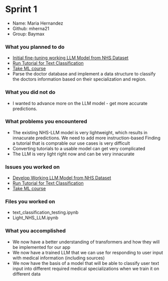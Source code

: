 # Sprint 1

- Name: Maria Hernandez 
- Github: mherna21
- Group: Baymax

### What you planned to do
- [Initial fine-tuning working LLM Model from NHS Dataset](https://github.com/MariAuxHer/Baymax/issues/2)
- [Run Tutorial for Text Classification](https://github.com/MariAuxHer/Baymax/issues/3)
- [Take ML course](https://github.com/MariAuxHer/Baymax/issues/1)
- Parse the doctor database and implement a data structure to classify the doctors information based on    their specialization and region.

### What you did not do
- I wanted to advance more on the LLM model - get more accurate predictions.  

### What problems you encountered
- The existing NHS-LLM model is very lightweight, which results in innacurate predictions. 
We need to add more instruction-based 
Finding a tutorial that is comprable our use cases is very difficult
- Converting tutorials to a usable model can get very complicated
- The LLM is very light right now and can be very innacurate

### Issues you worked on
- [Develop Working LLM Model from NHS Dataset](https://github.com/MariAuxHer/Baymax/issues/2)
- [Run Tutorial for Text Classification](https://github.com/MariAuxHer/Baymax/issues/3)
- [Take ML course](https://github.com/MariAuxHer/Baymax/issues/1)

### Files you worked on
- text_classification_testing.ipynb
- Light_NHS_LLM.ipynb

### What you accomplished
- We now have a better understanding of transformers and how they will be implemented for our app
- We now have a trained LLM that we can use for responding to user input with medical information (including sources)
- We now have the basis of a model that will be able to classify user text input into different required medical specializations when we train it on different data
